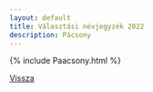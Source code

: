 ```yaml
---
layout: default
title: Választási névjegyzék 2022
description: Pácsony
---
```


{% include Paacsony.html %}

[Vissza](./)